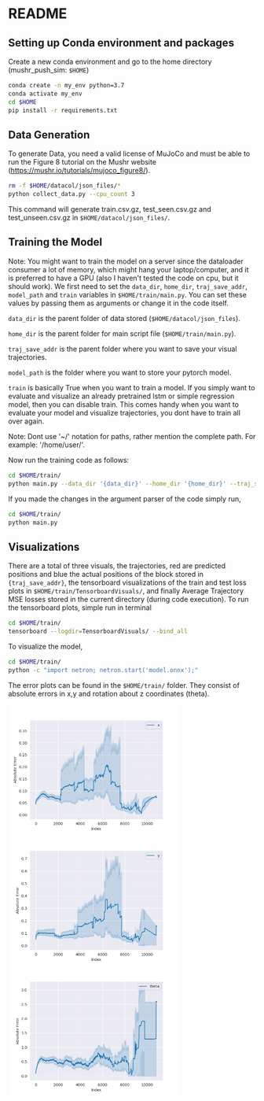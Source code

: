 # README

## Setting up Conda environment and packages
Create a new conda environment and go to the home directory (mushr_push_sim: `$HOME`)

```bash
conda create -n my_env python=3.7
conda activate my_env
cd $HOME
pip install -r requirements.txt
```

## Data Generation
To generate Data, you need a valid license of MuJoCo and must be able to run the Figure 8 tutorial on the Mushr website (https://mushr.io/tutorials/mujoco_figure8/).

```bash
rm -f $HOME/datacol/json_files/*
python collect_data.py --cpu_count 3
```
This command will generate train.csv.gz, test_seen.csv.gz and test_unseen.csv.gz in `$HOME/datacol/json_files/`.

## Training the Model
Note: You might want to train the model on a server since the dataloader consumer a lot of memory, which might hang your laptop/computer, and it is preferred to have a GPU (also I haven't tested the code on cpu, but it should work). We first need to set the `data_dir`, `home_dir`, `traj_save_addr`, `model_path` and `train` variables in `$HOME/train/main.py`. You can set these values by passing them as arguments or change it in the code itself.

`data_dir` is the parent folder of data stored (`$HOME/datacol/json_files`).

`home_dir` is the parent folder for main script file (`$HOME/train/main.py`).

`traj_save_addr` is the parent folder where you want to save your visual trajectories.

`model_path` is the folder where you want to store your pytorch model.

`train` is basically True when you want to train a model. If you simply want to evaluate and visualize an already pretrained lstm or simple regression model, then you can disable train. This comes handy when you want to evaluate your model and visualize trajectories, you dont have to train all over again.

Note: Dont use '~/' notation for paths, rather mention the complete path. For example: '/home/user/'.

Now run the training code as follows:
```bash
cd $HOME/train/
python main.py --data_dir '{data_dir}' --home_dir '{home_dir}' --traj_save_addr '{traj_save_addr}'
```
If you made the changes in the argument parser of the code simply run,
```bash
cd $HOME/train/
python main.py
```

## Visualizations
There are a total of three visuals, the trajectories, red are predicted positions and blue the actual positions of the block stored in `{traj_save_addr}`, the tensorboard visualizations of the train and test loss plots in `$HOME/train/TensorboardVisuals/`, and finally Average Trajectory MSE losses stored in the current directory (during code execution).
To run the tensorboard plots, simple run in terminal
```bash
cd $HOME/train/
tensorboard --logdir=TensorboardVisuals/ --bind_all
```

To visualize the model,
```bash
cd $HOME/train/
python -c "import netron; netron.start('model.onnx');"
```

The error plots can be found in the `$HOME/train/` folder. They consist of 
absolute errors in x,y and rotation about z coordinates (theta).

<p float="left">
	<img src="/Images/x.png" width=350 title="Absolute error in x" />
	<img src="/Images/y.png" width=350 title="Absolute error in y" />
	<img src="/Images/theta.png" width=350 title="Absolute error in theta" />
</p> 
